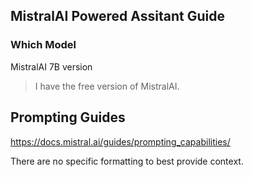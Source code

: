 ## MistralAI Powered Assitant Guide

### Which Model

MistralAI 7B version

> I have the free version of MistralAI.

## Prompting Guides

https://docs.mistral.ai/guides/prompting_capabilities/

There are no specific formatting to best provide context.
